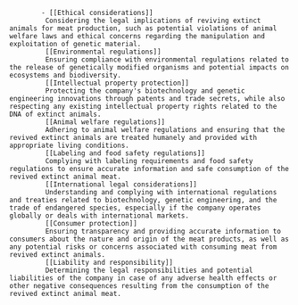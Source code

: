 			- [[Ethical considerations]]
			 Considering the legal implications of reviving extinct animals for meat production, such as potential violations of animal welfare laws and ethical concerns regarding the manipulation and exploitation of genetic material.
			 [[Environmental regulations]]
			 Ensuring compliance with environmental regulations related to the release of genetically modified organisms and potential impacts on ecosystems and biodiversity.
			 [[Intellectual property protection]]
			 Protecting the company's biotechnology and genetic engineering innovations through patents and trade secrets, while also respecting any existing intellectual property rights related to the DNA of extinct animals.
			 [[Animal welfare regulations]]
			 Adhering to animal welfare regulations and ensuring that the revived extinct animals are treated humanely and provided with appropriate living conditions.
			 [[Labeling and food safety regulations]]
			 Complying with labeling requirements and food safety regulations to ensure accurate information and safe consumption of the revived extinct animal meat.
			 [[International legal considerations]]
			 Understanding and complying with international regulations and treaties related to biotechnology, genetic engineering, and the trade of endangered species, especially if the company operates globally or deals with international markets.
			 [[Consumer protection]]
			 Ensuring transparency and providing accurate information to consumers about the nature and origin of the meat products, as well as any potential risks or concerns associated with consuming meat from revived extinct animals.
			 [[Liability and responsibility]]
			 Determining the legal responsibilities and potential liabilities of the company in case of any adverse health effects or other negative consequences resulting from the consumption of the revived extinct animal meat.












